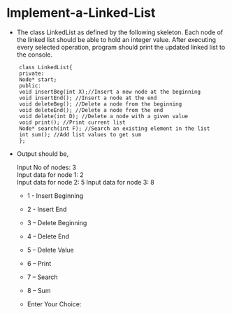 # Implement-a-Linked-List

* The class LinkedList as defined by the following skeleton. Each node of the linked list should be able to hold an integer value. After executing every selected operation, program should print the updated linked list to the console.

```
	class LinkedList{
	private:
	Node* start;
	public:
	void insertBeg(int X);//Insert a new node at the beginning
	void insertEnd(); //Insert a node at the end
	void deleteBeg(); //Delete a node from the beginning
	void deleteEnd(); //Delete a node from the end
	void delete(int D); //Delete a node with a given value
	void print(); //Print current list
	Node* search(int F); //Search an existing element in the list
	int sum(); //Add list values to get sum
	};
```


* Output should be,

	Input No of nodes: 3 </br>
	Input data for node 1: 2 <br/>
	Input data for node 2: 5
	Input data for node 3: 8

	* 1 - Insert Beginning
	* 2 - Insert End
	* 3 – Delete Beginning
	* 4 – Delete End
	* 5 – Delete Value
	* 6 – Print
	* 7 – Search
	* 8 – Sum
	
	* Enter Your Choice: